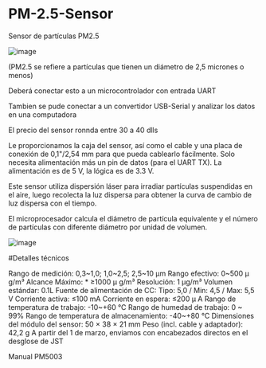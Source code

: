 # PM-2.5-Sensor

Sensor de partículas PM2.5

![image](https://user-images.githubusercontent.com/60490415/228080636-dd531f15-c2d5-4a11-9070-550ed89ec8f1.png)

(PM2.5 se refiere a partículas que tienen un diámetro de 2,5 micrones o menos)

Deberá conectar esto a un microcontrolador con entrada UART

Tambien se pude conectar a un convertidor USB-Serial y analizar los datos en una computadora 

El precio del sensor ronnda entre 30 a 40 dlls 

Le proporcionamos la caja del sensor, así como el cable y una placa de conexión de 0,1"/2,54 mm para que pueda cablearlo fácilmente. Solo necesita alimentación más un pin de datos (para el UART TX). La alimentación es de 5 V, la lógica es de 3.3 V.

Este sensor utiliza dispersión láser para irradiar partículas suspendidas en el aire, 
luego recolecta la luz dispersa para obtener la curva de cambio de luz dispersa con el tiempo.

El microprocesador calcula el diámetro de partícula equivalente y el número de partículas con diferente diámetro por unidad de volumen.

![image](https://user-images.githubusercontent.com/60490415/228080277-42babe14-5216-45c5-bd3f-fb95557b519a.png)

#Detalles técnicos

Rango de medición: 0,3~1,0; 1,0~2,5; 2,5~10 μm
Rango efectivo: 0~500 μ g/m³
Alcance Máximo: * ≥1000 μ g/m³
Resolución: 1 μg/m³
Volumen estándar: 0.1L
Fuente de alimentación de CC: Tipo: 5,0 / Min: 4,5 / Max: 5,5 V
Corriente activa: ≤100 mA
Corriente en espera: ≤200 μ A
Rango de temperatura de trabajo: -10~+60 ℃
Rango de humedad de trabajo: 0 ~ 99%
Rango de temperatura de almacenamiento: -40~+80 ℃
Dimensiones del módulo del sensor: 50 × 38 × 21 mm
Peso (incl. cable y adaptador): 42,2 g
A partir del 1 de marzo, enviamos con encabezados directos en el desglose de JST

 Manual PM5003
